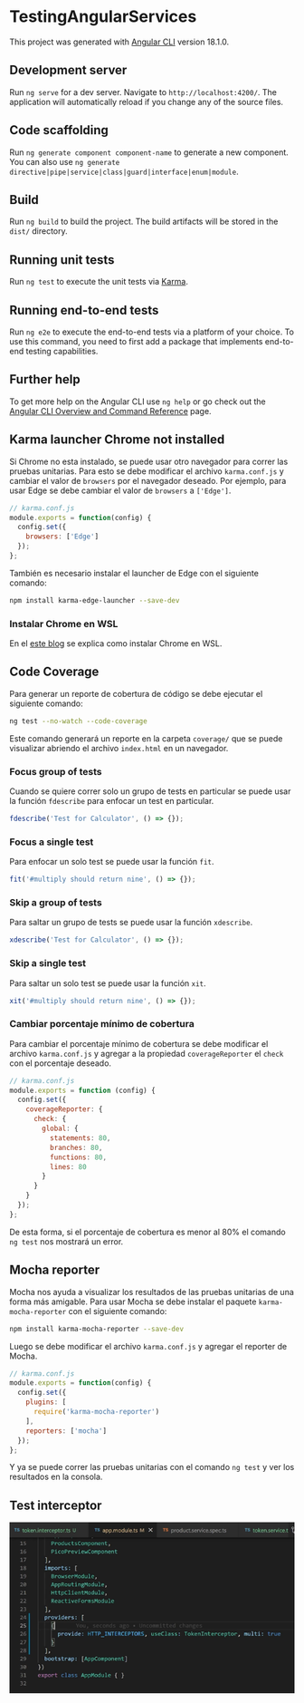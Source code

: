 # TestingAngularServices

This project was generated with [Angular CLI](https://github.com/angular/angular-cli) version 18.1.0.

## Development server

Run `ng serve` for a dev server. Navigate to `http://localhost:4200/`. The application will automatically reload if you change any of the source files.

## Code scaffolding

Run `ng generate component component-name` to generate a new component. You can also use `ng generate directive|pipe|service|class|guard|interface|enum|module`.

## Build

Run `ng build` to build the project. The build artifacts will be stored in the `dist/` directory.

## Running unit tests

Run `ng test` to execute the unit tests via [Karma](https://karma-runner.github.io).

## Running end-to-end tests

Run `ng e2e` to execute the end-to-end tests via a platform of your choice. To use this command, you need to first add a package that implements end-to-end testing capabilities.

## Further help

To get more help on the Angular CLI use `ng help` or go check out the [Angular CLI Overview and Command Reference](https://angular.dev/tools/cli) page.

##

## Karma launcher Chrome not installed

Si Chrome no esta instalado, se puede usar otro navegador para correr las pruebas unitarias. Para esto se debe modificar el archivo `karma.conf.js` y cambiar el valor de `browsers` por el navegador deseado. Por ejemplo, para usar Edge se debe cambiar el valor de `browsers` a `['Edge']`.

```javascript
// karma.conf.js
module.exports = function(config) {
  config.set({
    browsers: ['Edge']
  });
};
```

También es necesario instalar el launcher de Edge con el siguiente comando:

```bash
npm install karma-edge-launcher --save-dev
```

### Instalar Chrome en WSL

En el [este blog](https://scottspence.com/posts/use-chrome-in-ubuntu-wsl) se explica como instalar Chrome en WSL.

## Code Coverage

Para generar un reporte de cobertura de código se debe ejecutar el siguiente comando:

```bash
ng test --no-watch --code-coverage
```

Este comando generará un reporte en la carpeta `coverage/` que se puede visualizar abriendo el archivo `index.html` en un navegador.

### Focus group of tests

Cuando se quiere correr solo un grupo de tests en particular se puede usar la función `fdescribe` para enfocar un test en particular.

```typescript
fdescribe('Test for Calculator', () => {});
```

### Focus a single test

Para enfocar un solo test se puede usar la función `fit`.

```typescript
fit('#multiply should return nine', () => {});
```

### Skip a group of tests

Para saltar un grupo de tests se puede usar la función `xdescribe`.

```typescript
xdescribe('Test for Calculator', () => {});
```

### Skip a single test

Para saltar un solo test se puede usar la función `xit`.

```typescript
xit('#multiply should return nine', () => {});
```

### Cambiar porcentaje mínimo de cobertura

Para cambiar el porcentaje mínimo de cobertura se debe modificar el archivo `karma.conf.js` y agregar a la propiedad `coverageReporter` el `check` con el porcentaje deseado.

```javascript
// karma.conf.js
module.exports = function (config) {
  config.set({
    coverageReporter: {
      check: {
        global: {
          statements: 80,
          branches: 80,
          functions: 80,
          lines: 80
        }
      }
    }
  });
};
```

De esta forma, si el porcentaje de cobertura es menor al 80% el comando `ng test` nos mostrará un error.

## Mocha reporter

Mocha nos ayuda a visualizar los resultados de las pruebas unitarias de una forma más amigable. Para usar Mocha se debe instalar el paquete `karma-mocha-reporter` con el siguiente comando:

```bash
npm install karma-mocha-reporter --save-dev
```

Luego se debe modificar el archivo `karma.conf.js` y agregar el reporter de Mocha.

```javascript
// karma.conf.js
module.exports = function(config) {
  config.set({
    plugins: [
      require('karma-mocha-reporter')
    ],
    reporters: ['mocha']
  });
};
```

Y ya se puede correr las pruebas unitarias con el comando `ng test` y ver los resultados en la consola.

## Test interceptor

![Provider para test de interceptors](./public/test-interceptor.png)
